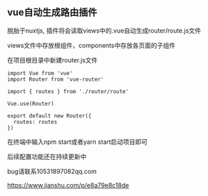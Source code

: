 ## vue自动生成路由插件

脱胎于nuxtjs, 插件将会读取views中的.vue自动生成router/route.js文件

views文件中存放根组件，components中存放各页面的子组件

在项目根目录中新建router.js文件

```
import Vue from 'vue'
import Router from 'vue-router'

import { routes } from './router/route'

Vue.use(Router)

export default new Router({
  routes: routes
})
```

在终端中输入npm start或者yarn start启动项目即可

后续配置功能还在持续更新中

bug请联系10531897082qq.com


https://www.jianshu.com/p/e8a79e8c18de
